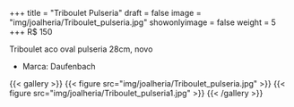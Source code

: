 +++
title = "Triboulet Pulseria"
draft = false
image = "img/joalheria/Triboulet_pulseria.jpg"
showonlyimage = false
weight = 5
+++
<span class="price">R$ 150</span>

<!--more-->

Triboulet aco oval pulseria	28cm, novo
- Marca: Daufenbach

{{< gallery >}}
{{< figure src="img/joalheria/Triboulet_pulseria.jpg" >}}
{{< figure src="img/joalheria/Triboulet_pulseria1.jpg" >}}
{{< /gallery >}}
